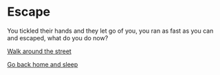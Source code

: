 # Escape
You tickled their hands and they let go of you, you ran as fast as you can and escaped, what do you do now?

[Walk around the street](sink2.md)

[Go back home and sleep](../morning.md)
